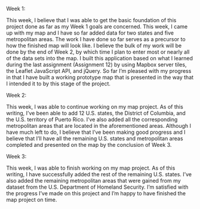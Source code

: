 Week 1:

This week, I believe that I was able to get the basic foundation of this project done as far as my Week 1 goals are concerned. This week, I came up with my map and I have so far added data for two states and five metropolitan areas. The work I have done so far serves as a precursor to how the finished map will look like. I believe the bulk of my work will be done by the end of Week 2, by which time I plan to enter most or nearly all of the data sets into the map. I built this application based on what I learned during the last assignment (Assignment 12) by using Mapbox server tiles, the Leaflet JavaScript API, and jQuery. So far I’m pleased with my progress in that I have built a working prototype map that is presented in the way that I intended it to by this stage of the project.

Week 2:

This week, I was able to continue working on my map project. As of this writing, I’ve been able to add 12 U.S. states, the District of Columbia, and the U.S. territory of Puerto Rico. I’ve also added all the corresponding metropolitan areas that are located in the aforementioned areas.  Although I have much left to do, I believe that I’ve been making good progress and I believe that I’ll have all the remaining U.S. states and metropolitan areas completed and presented on the map by the conclusion of Week 3.

Week 3:

This week, I was able to finish working on my map project. As of this writing, I have successfully added the rest of the remaining U.S. states. I’ve also added the remaining metropolitan areas that were gained from my dataset from the U.S. Department of Homeland Security. I’m satisfied with the progress I’ve made on this project and I’m happy to have finished the map project on time.

